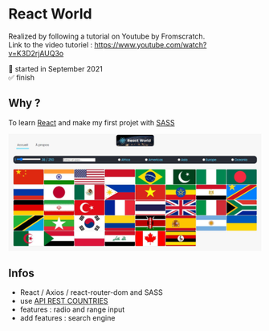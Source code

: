 # React World

Realized by following a tutorial on Youtube by Fromscratch.  
Link to the video tutoriel : https://www.youtube.com/watch?v=K3D2rjAUQ3o

📅 started in September 2021  
✅ finish

## Why ?

To learn [React](https://fr.reactjs.org/) and make my first projet with [SASS](https://sass-lang.com/)

<img src="https://github.com/frmi2018/react/blob/main/front/react-world/country.JPG" width="960" height=auto>

## Infos

- React / Axios / react-router-dom and SASS
- use [API REST COUNTRIES](https://restcountries.eu/#rest-countries)
- features : radio and range input
- add features : search engine
